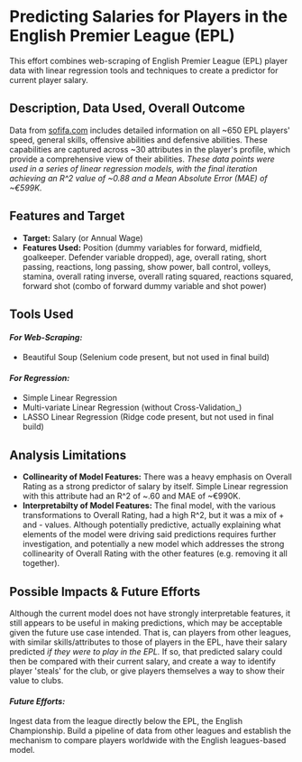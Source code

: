 # Predicting Salaries for Players in the English Premier League (EPL)

This effort combines web-scraping of English Premier League (EPL) player data with linear regression tools and techniques to create a predictor for current player salary.

## Description, Data Used, Overall Outcome

Data from [sofifa.com](https://sofifa.com/) includes detailed information on all ~650 EPL players' speed, general skills, offensive abilities and defensive abilities. These capabilities are captured across ~30 attributes in the player's profile, which provide a comprehensive view of their abilities. *These data points were used in a series of linear regression models, with the final iteration achieving an R^2 value of ~0.88 and a Mean Absolute Error (MAE) of ~€599K.* 

## Features and Target

* **Target:** Salary (or Annual Wage)
* **Features Used:** Position (dummy variables for forward, midfield, goalkeeper. Defender variable dropped), age, overall rating, short passing, reactions, long passing, show power, ball control, volleys, stamina, overall rating inverse, overall rating squared, reactions squared, forward shot (combo of forward dummy variable and shot power)

## Tools Used

#### *For Web-Scraping:*
* Beautiful Soup (Selenium code present, but not used in final build)

#### *For Regression:*
* Simple Linear Regression
* Multi-variate Linear Regression (without Cross-Validation_)
* LASSO Linear Regression (Ridge code present, but not used in final build)

## Analysis Limitations

* **Collinearity of Model Features:** There was a heavy emphasis on Overall Rating as a strong predictor of salary by itself. Simple Linear regression with this attribute had an R^2 of ~.60 and MAE of ~€990K. 
* **Interpretabilty of Model Features:** The final model, with the various transformations to Overall Rating, had a high R^2, but it was a mix of + and - values. Although potentially predictive, actually explaining what elements of the model were driving said predictions requires further investigation, and potentially a new model which addresses the strong collinearity of Overall Rating with the other features (e.g. removing it all together). 

## Possible Impacts & Future Efforts

Although the current model does not have strongly interpretable features, it still appears to be useful in making predictions, which may be acceptable given the future use case intended. That is, can players from other leagues, with similar skills/attributes to those of players in the EPL, have their salary predicted *if they were to play in the EPL.* If so, that predicted salary could then be compared with their current salary, and create a way to identify player 'steals' for the club, or give players themselves a way to show their value to clubs. 

#### *Future Efforts:*
Ingest data from the league directly below the EPL, the English Championship. Build a pipeline of data from other leagues and establish the mechanism to compare players worldwide with the English leagues-based model. 